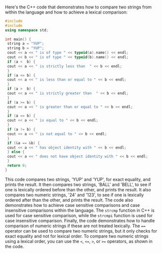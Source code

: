 Here's the C++ code that demonstrates how to compare two strings from within the language and how to achieve a lexical comparison:
```c++
#include 
#include 
using namespace std;
 
int main() {
 string a = "YUP";
 string b = "YUP";
 cout << a << " is of type " << typeid(a).name() << endl;
 cout << b << " is of type " << typeid(b).name() << endl;
 if (a <  b) {
 cout << a << " is strictly less than  " << b << endl;
 }
 if (a <= b) {
 cout << a << " is less than or equal to " << b << endl;
 }
 if (a >  b) {
 cout << a << " is strictly greater than  " << b << endl;
 }
 if (a >= b) {
 cout << a << " is greater than or equal to " << b << endl;
 }
 if (a == b) {
 cout << a << " is equal to " << b << endl;
 }
 if (a != b) {
 cout << a << " is not equal to " << b << endl;
 }
 if (&a == &b) {
 cout << a << " has object identity with " << b << endl;
 } else {
 cout << a << " does not have object identity with " << b << endl;
 }
 return 0;
}
```
This code compares two strings, 'YUP' and 'YUP', for exact equality, and prints the result. It then compares two strings, 'BALL' and 'BELL', to see if one is lexically ordered before than the other, and prints the result. It also compares two numeric strings, '24' and '123', to see if one is lexically ordered after than the other, and prints the result. 
The code also demonstrates how to achieve case sensitive comparisons and case insensitive comparisons within the language. The `strcmp` function in C++ is used for case sensitive comparison, while the `strcmpi` function is used for case insensitive comparison.
Finally, the code demonstrates how to handle comparison of numeric strings if these are not treated lexically. The `==` operator can be used to compare two numeric strings, but it only checks for exact equality and not for lexical order. To compare two numeric strings using a lexical order, you can use the `<`, `<=`, `>`, or `>=` operators, as shown in the code.

